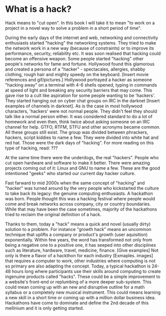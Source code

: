 # What is a hack? 

Hack means to "cut open". In this book I will take it to mean "to work on a project in a novel way to solve a problem in a short period of time".  

During the early days of the internet and web, networking and connectivity enthusiasts started "hacking" the networking systems. They tried to make the network work in a new way (because of constraints) or to improve its performance, security, reliability etc. It was soon realised that hacking could become an offensive weapon. Some people started "hacking" other people's networks for fame and fortune. Hollywood found this glamorous and created a persona of a "hacker" - spectacales, allergies, shabby clothing, rough hair and mighty speedy on the keyboard. [Insert movie references and gif/pictures.] Hollywood portrayed a hacker as someone "hacking away" on a terminal with 4-6 shells opened, typing in commands at speed of light and breaking any security barriers that may come. This gave rise to a cult like aspiration for some people wanting to be 'hackers'. They started hanging out on cyber chat groups on IRC in the darknet [Insert examples of channels in darknet]. As is the case in most hollywood characters, 'hackers' were not normal people. They didn't feel they should talk like a normal person either. It was considered standard to do a lot of homework and even then, think twice about asking someone on an IRC channel for help. GTFO, RTFM, STFU and other acronyms became common. All these groups still exist. The group was divided between phrackers, hackers, script kiddies to name a few. They were divided into white hat and red hat. Those were the dark days of "hacking". For more reading on this type of hacking, read: ???

At the same time there were the underdogs, the real "hackers". People who cut open hardware and software to make it better. There were amazing projects coming out of it: Linux and GNU to name a few. These are the good intentioned "geeks" who started our current day hacker culture.

Fast farward to mid 2000s when the same concept of "hacking" and "hacker" was turned around by the very people who kickstarted the culture to take back its legacy: the genuine computing enthusiasts. A hackathon was born. People thought this was a hacking festival where people would come and break networks across company, city or country boundaries. While that may have been the case sometimes, majority of the hackathons tried to reclaim the original definition of a hack. 

Thanks to them, today a "hack" means a quick and novel (usually dirty) solution to a problem. For instance "growth hack" means an uncommon technique that uplifts a company or product's growth (user aquisition) exponentially. Within few years, the word has transformed not only from being a negative one to a positive one, it has seeped into other disciplines such as literature, hardware, travel, medicine, finance. [Give examples] Not only is there a flavor of a hackthon for each industry [Exmaples. images] that requires a computer to work, other industries where computing is not so primary are also adapting the concept. Today, a typical hackathon is 24-48 hours long where participants use their skills around computing to create ingenuine products called "hacks". These could be a simple improvement to a website's front-end or replumbing of a more deeper sub-system. This could mean coming up with an new and disruptive outline for a math syllabus or a completely new musical instrument. This could means learning a new skill in a short time or coming up with a million dollar business idea. Hackathons have come to dominate and define the 2nd decade of this mellinium and it is only getting started. 